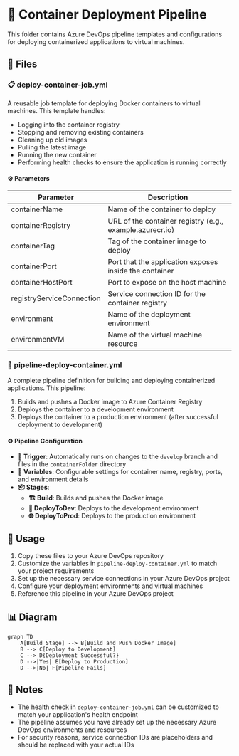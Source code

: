 # 🐳 Container Deployment Pipeline

This folder contains Azure DevOps pipeline templates and configurations for deploying containerized applications to virtual machines.

## 📄 Files

### 📋 deploy-container-job.yml

A reusable job template for deploying Docker containers to virtual machines. This template handles:

- Logging into the container registry
- Stopping and removing existing containers
- Cleaning up old images
- Pulling the latest image
- Running the new container
- Performing health checks to ensure the application is running correctly

#### ⚙️ Parameters

| Parameter | Description |
|-----------|-------------|
| containerName | Name of the container to deploy |
| containerRegistry | URL of the container registry (e.g., example.azurecr.io) |
| containerTag | Tag of the container image to deploy |
| containerPort | Port that the application exposes inside the container |
| containerHostPort | Port to expose on the host machine |
| registryServiceConnection | Service connection ID for the container registry |
| environment | Name of the deployment environment |
| environmentVM | Name of the virtual machine resource |

### 🔄 pipeline-deploy-container.yml

A complete pipeline definition for building and deploying containerized applications. This pipeline:

1. Builds and pushes a Docker image to Azure Container Registry
2. Deploys the container to a development environment
3. Deploys the container to a production environment (after successful deployment to development)

#### ⚙️ Pipeline Configuration

- **🔄 Trigger**: Automatically runs on changes to the `develop` branch and files in the `containerFolder` directory
- **🔧 Variables**: Configurable settings for container name, registry, ports, and environment details
- **📦 Stages**:
  - **🏗️ Build**: Builds and pushes the Docker image
  - **🚀 DeployToDev**: Deploys to the development environment
  - **🌐 DeployToProd**: Deploys to the production environment

## 📝 Usage

1. Copy these files to your Azure DevOps repository
2. Customize the variables in `pipeline-deploy-container.yml` to match your project requirements
3. Set up the necessary service connections in your Azure DevOps project
4. Configure your deployment environments and virtual machines
5. Reference this pipeline in your Azure DevOps project

## 📊 Diagram

```mermaid
graph TD
    A[Build Stage] --> B[Build and Push Docker Image]
    B --> C[Deploy to Development]
    C --> D{Deployment Successful?}
    D -->|Yes| E[Deploy to Production]
    D -->|No| F[Pipeline Fails]
```

## 📌 Notes

- The health check in `deploy-container-job.yml` can be customized to match your application's health endpoint
- The pipeline assumes you have already set up the necessary Azure DevOps environments and resources
- For security reasons, service connection IDs are placeholders and should be replaced with your actual IDs
